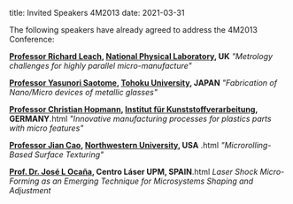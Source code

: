 title: Invited Speakers 4M2013
date: 2021-03-31

The following speakers have already agreed to address the 4M2013 Conference:

**[Professor Richard Leach](/contents/4M2013-Invited-Speaker-Professor-Richard-Leach.html), [National Physical Laboratory](http://www.npl.co.uk.html), UK**
*"Metrology challenges for highly parallel micro-manufacture"*

**[Professor Yasunori Saotome](/contents/4M2013-Invited-Speaker-Yasunori-Saotome.html), [Tohoku University](http://www.tohoku.ac.jp/english/), JAPAN**
*"Fabrication of Nano/Micro devices of metallic glasses"*    

**[Professor Christian Hopmann](/contents/4M2013-Invited-Speaker-Professor-Dr-Ing-Christian-Hopmann.html), [Institut für Kunststoffverarbeitung](http://www.ikv-aachen.de/.html), GERMANY**.html
*"Innovative manufacturing processes for plastics parts with micro features"* 

**[Professor Jian Cao](/contents/4M2013-Invited-Speaker-Professor-Jian-Cao.html), [Northwestern University](http://www.northwestern.edu/.html), USA**                            .html
*"Microrolling-Based Surface Texturing"* 

**[Prof. Dr. José L Ocaña](/contents/4M2013-Invited-Speaker-Prof-Dr-Jos%C3%A9-L-Oca%C3%B1.html), Centro Láser UPM, SPAIN**.html
*Laser Shock Micro-Forming as an Emerging Technique for Microsystems Shaping and Adjustment* 